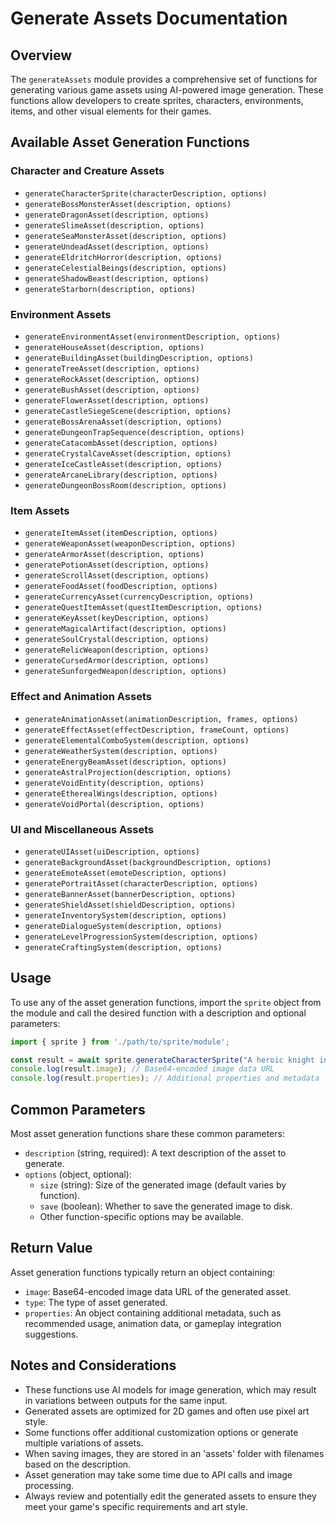 # Generate Assets Documentation

## Overview

The `generateAssets` module provides a comprehensive set of functions for generating various game assets using AI-powered image generation. These functions allow developers to create sprites, characters, environments, items, and other visual elements for their games.

## Available Asset Generation Functions

### Character and Creature Assets

- `generateCharacterSprite(characterDescription, options)`
- `generateBossMonsterAsset(description, options)`
- `generateDragonAsset(description, options)`
- `generateSlimeAsset(description, options)`
- `generateSeaMonsterAsset(description, options)`
- `generateUndeadAsset(description, options)`
- `generateEldritchHorror(description, options)`
- `generateCelestialBeings(description, options)`
- `generateShadowBeast(description, options)`
- `generateStarborn(description, options)`

### Environment Assets

- `generateEnvironmentAsset(environmentDescription, options)`
- `generateHouseAsset(description, options)`
- `generateBuildingAsset(buildingDescription, options)`
- `generateTreeAsset(description, options)`
- `generateRockAsset(description, options)`
- `generateBushAsset(description, options)`
- `generateFlowerAsset(description, options)`
- `generateCastleSiegeScene(description, options)`
- `generateBossArenaAsset(description, options)`
- `generateDungeonTrapSequence(description, options)`
- `generateCatacombAsset(description, options)`
- `generateCrystalCaveAsset(description, options)`
- `generateIceCastleAsset(description, options)`
- `generateArcaneLibrary(description, options)`
- `generateDungeonBossRoom(description, options)`

### Item Assets

- `generateItemAsset(itemDescription, options)`
- `generateWeaponAsset(weaponDescription, options)`
- `generateArmorAsset(description, options)`
- `generatePotionAsset(description, options)`
- `generateScrollAsset(description, options)`
- `generateFoodAsset(foodDescription, options)`
- `generateCurrencyAsset(currencyDescription, options)`
- `generateQuestItemAsset(questItemDescription, options)`
- `generateKeyAsset(keyDescription, options)`
- `generateMagicalArtifact(description, options)`
- `generateSoulCrystal(description, options)`
- `generateRelicWeapon(description, options)`
- `generateCursedArmor(description, options)`
- `generateSunforgedWeapon(description, options)`

### Effect and Animation Assets

- `generateAnimationAsset(animationDescription, frames, options)`
- `generateEffectAsset(effectDescription, frameCount, options)`
- `generateElementalComboSystem(description, options)`
- `generateWeatherSystem(description, options)`
- `generateEnergyBeamAsset(description, options)`
- `generateAstralProjection(description, options)`
- `generateVoidEntity(description, options)`
- `generateEtherealWings(description, options)`
- `generateVoidPortal(description, options)`

### UI and Miscellaneous Assets

- `generateUIAsset(uiDescription, options)`
- `generateBackgroundAsset(backgroundDescription, options)`
- `generateEmoteAsset(emoteDescription, options)`
- `generatePortraitAsset(characterDescription, options)`
- `generateBannerAsset(bannerDescription, options)`
- `generateShieldAsset(shieldDescription, options)`
- `generateInventorySystem(description, options)`
- `generateDialogueSystem(description, options)`
- `generateLevelProgressionSystem(description, options)`
- `generateCraftingSystem(description, options)`

## Usage

To use any of the asset generation functions, import the `sprite` object from the module and call the desired function with a description and optional parameters:

```javascript
import { sprite } from './path/to/sprite/module';

const result = await sprite.generateCharacterSprite("A heroic knight in shining armor", options);
console.log(result.image); // Base64-encoded image data URL
console.log(result.properties); // Additional properties and metadata
```

## Common Parameters

Most asset generation functions share these common parameters:

- `description` (string, required): A text description of the asset to generate.
- `options` (object, optional):
  - `size` (string): Size of the generated image (default varies by function).
  - `save` (boolean): Whether to save the generated image to disk.
  - Other function-specific options may be available.

## Return Value

Asset generation functions typically return an object containing:

- `image`: Base64-encoded image data URL of the generated asset.
- `type`: The type of asset generated.
- `properties`: An object containing additional metadata, such as recommended usage, animation data, or gameplay integration suggestions.

## Notes and Considerations

- These functions use AI models for image generation, which may result in variations between outputs for the same input.
- Generated assets are optimized for 2D games and often use pixel art style.
- Some functions offer additional customization options or generate multiple variations of assets.
- When saving images, they are stored in an 'assets' folder with filenames based on the description.
- Asset generation may take some time due to API calls and image processing.
- Always review and potentially edit the generated assets to ensure they meet your game's specific requirements and art style.